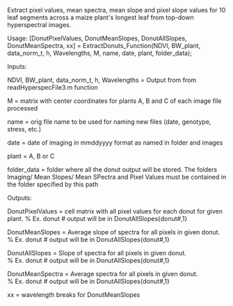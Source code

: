 Extract pixel values, mean spectra, mean slope and pixel slope values for 10 leaf segments across a maize plant's longest leaf from top-down hyperspectral images. 


Usage:
[DonutPixelValues, DonutMeanSlopes, DonutAllSlopes, DonutMeanSpectra, xx] = ExtractDonuts_Function(NDVI, BW_plant, data_norm_t, h, Wavelengths, M, name, date, plant, folder_data);

Inputs:

NDVI, BW_plant, data_norm_t, h, Wavelengths = Output from from readHyperspecFile3.m function

M = matrix with center coordinates for plants A, B and C of each image file processed

name = orig file name to be used for naming new files (date, genotype, stress, etc.)

date = date of imaging in mmddyyyy format as named in folder and images

plant = A, B or C

folder_data = folder where all the donut output will be stored. The folders Imaging/ Mean Slopes/ Mean SPectra and Pixel Values must be contained in the folder specified by this path 


Outputs:

DonutPixelValues = cell matrix with all pixel values for each donut for given plant. 
    % Ex. donut # output will be in DonutAllSlopes{donut#,1}
    
DonutMeanSlopes = Average slope of spectra for all pixels in given donut. 
    % Ex. donut # output will be in DonutAllSlopes{donut#,1}
    
DonutAllSlopes = Slope of spectra for all pixels in given donut.  
    % Ex. donut # output will be in DonutAllSlopes{donut#,1}
    
DonutMeanSpectra =  Average spectra for all pixels in given donut.  
    % Ex. donut # output will be in DonutAllSlopes{donut#,1}

xx = wavelength breaks for DonutMeanSlopes
 

